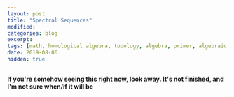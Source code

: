 ```yaml
---
layout: post
title: "Spectral Sequences"
modified:
categories: blog
excerpt:
tags: [math, homological algebra, topology, algebra, primer, algebraic topology]
date: 2019-08-06
hidden: true
---
```


<b>If you're somehow seeing this right now, look away. It's not finished, and I'm not sure when/if it will be</b>
